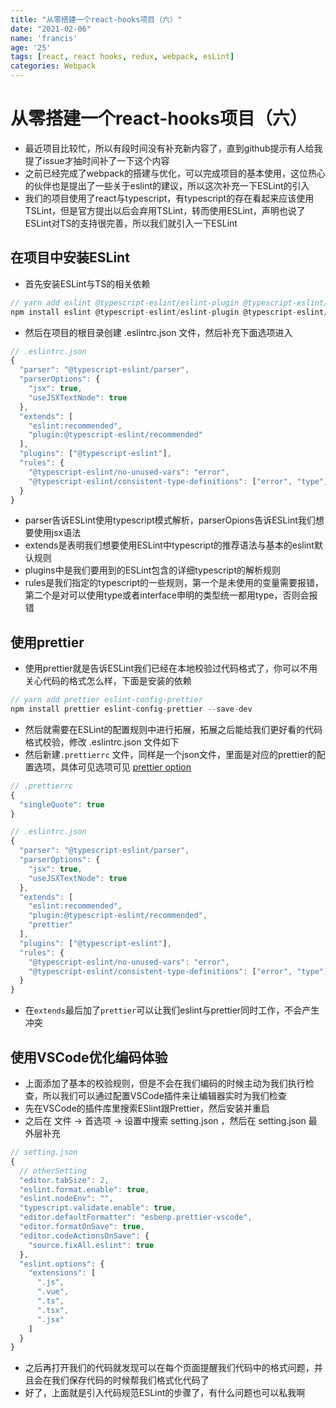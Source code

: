 ```yaml
---
title: "从零搭建一个react-hooks项目（六）"
date: "2021-02-06"
name: 'francis'
age: '25'
tags: [react, react hooks, redux, webpack, esLint]
categories: Webpack
---
```


# 从零搭建一个react-hooks项目（六）

- 最近项目比较忙，所以有段时间没有补充新内容了，直到github提示有人给我提了issue才抽时间补了一下这个内容
- 之前已经完成了webpack的搭建与优化，可以完成项目的基本使用，这位热心的伙伴也是提出了一些关于eslint的建议，所以这次补充一下ESLint的引入
- 我们的项目使用了react与typescript，有typescript的存在看起来应该使用TSLint，但是官方提出以后会弃用TSLint，转而使用ESLint，声明也说了ESLint对TS的支持很完善，所以我们就引入一下ESLint

## 在项目中安装ESLint

- 首先安装ESLint与TS的相关依赖

```js
// yarn add eslint @typescript-eslint/eslint-plugin @typescript-eslint/parser
npm install eslint @typescript-eslint/eslint-plugin @typescript-eslint/parser --save-dev
```

- 然后在项目的根目录创建 .eslintrc.json 文件，然后补充下面选项进入
<!--more-->
```js
// .eslintrc.json
{
  "parser": "@typescript-eslint/parser",
  "parserOptions": {
    "jsx": true,
    "useJSXTextNode": true
  },
  "extends": [
    "eslint:recommended",
    "plugin:@typescript-eslint/recommended"
  ],
  "plugins": ["@typescript-eslint"],
  "rules": {
    "@typescript-eslint/no-unused-vars": "error",
    "@typescript-eslint/consistent-type-definitions": ["error", "type"]
  }
}
```

- parser告诉ESLint使用typescript模式解析，parserOpions告诉ESLint我们想要使用jsx语法
- extends是表明我们想要使用ESLint中typescript的推荐语法与基本的eslint默认规则
- plugins中是我们要用到的ESLint包含的详细typescript的解析规则
- rules是我们指定的typescript的一些规则，第一个是未使用的变量需要报错，第二个是对可以使用type或者interface申明的类型统一都用type，否则会报错

## 使用prettier

- 使用prettier就是告诉ESLint我们已经在本地校验过代码格式了，你可以不用关心代码的格式怎么样，下面是安装的依赖

```js
// yarn add prettier eslint-config-prettier
npm install prettier eslint-config-prettier --save-dev
```

- 然后就需要在ESLint的配置规则中进行拓展，拓展之后能给我们更好看的代码格式校验，修改 .eslintrc.json 文件如下
- 然后新建`.prettierrc` 文件，同样是一个json文件，里面是对应的prettier的配置选项，具体可见选项可见 [prettier option](https://prettier.io/docs/en/options.html)

```js
// .prettierrc
{
  "singleQuote": true
}

// .eslintrc.json
{
  "parser": "@typescript-eslint/parser",
  "parserOptions": {
    "jsx": true,
    "useJSXTextNode": true
  },
  "extends": [
    "eslint:recommended",
    "plugin:@typescript-eslint/recommended",
    "prettier"
  ],
  "plugins": ["@typescript-eslint"],
  "rules": {
    "@typescript-eslint/no-unused-vars": "error",
    "@typescript-eslint/consistent-type-definitions": ["error", "type"]
  }
}
```

- 在`extends`最后加了`prettier`可以让我们eslint与prettier同时工作，不会产生冲突

## 使用VSCode优化编码体验

- 上面添加了基本的校验规则，但是不会在我们编码的时候主动为我们执行检查，所以我们可以通过配置VSCode插件来让编辑器实时为我们检查
- 先在VSCode的插件库里搜索ESlint跟Prettier，然后安装并重启
- 之后在 文件 -> 首选项 -> 设置中搜索 setting.json ，然后在 setting.json 最外层补充

```js
// setting.json
{
  // otherSetting
  "editor.tabSize": 2,
  "eslint.format.enable": true,
  "eslint.nodeEnv": "",
  "typescript.validate.enable": true,
  "editor.defaultFormatter": "esbenp.prettier-vscode",
  "editor.formatOnSave": true,
  "editor.codeActionsOnSave": {
    "source.fixAll.eslint": true
  },
  "eslint.options": {
    "extensions": [
      ".js",
      ".vue",
      ".ts",
      ".tsx",
      ".jsx"
    ]
  }
}

```

- 之后再打开我们的代码就发现可以在每个页面提醒我们代码中的格式问题，并且会在我们保存代码的时候帮我们格式化代码了
- 好了，上面就是引入代码规范ESLint的步骤了，有什么问题也可以私我啊